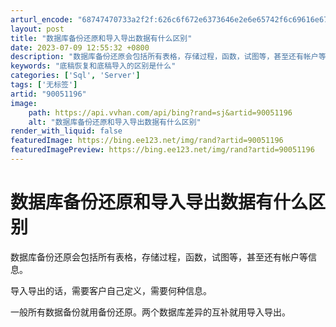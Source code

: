 ```yaml
---
arturl_encode: "68747470733a2f2f:626c6f672e6373646e2e6e65742f6c69616e676d656e67626b:2f61727469636c652f64657461696c732f3930303531313936"
layout: post
title: "数据库备份还原和导入导出数据有什么区别"
date: 2023-07-09 12:55:32 +0800
description: "数据库备份还原会包括所有表格，存储过程，函数，试图等，甚至还有帐户等信息。导入导出的话，需要客户自己"
keywords: "底稿恢复和底稿导入的区别是什么"
categories: ['Sql', 'Server']
tags: ['无标签']
artid: "90051196"
image:
    path: https://api.vvhan.com/api/bing?rand=sj&artid=90051196
    alt: "数据库备份还原和导入导出数据有什么区别"
render_with_liquid: false
featuredImage: https://bing.ee123.net/img/rand?artid=90051196
featuredImagePreview: https://bing.ee123.net/img/rand?artid=90051196
---
```


# 数据库备份还原和导入导出数据有什么区别

数据库备份还原会包括所有表格，存储过程，函数，试图等，甚至还有帐户等信息。

导入导出的话，需要客户自己定义，需要何种信息。

一般所有数据备份就用备份还原。两个数据库差异的互补就用导入导出。